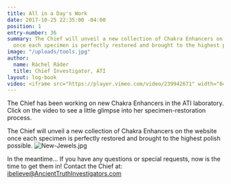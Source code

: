 ```yaml
---
title: All in a Day's Work
date: 2017-10-25 22:35:00 -04:00
position: 1
entry-number: 36
summary: The Chief will unveil a new collection of Chakra Enhancers on the website
  once each specimen is perfectly restored and brought to the highest polish possible.
image: "/uploads/tools.jpg"
author:
  name: Ráchel Räder
  title: Chief Investigator, ATI
layout: log-book
video: <iframe src="https://player.vimeo.com/video/239942671" width="640" height="360" rel="0";&autoplay="1" frameborder="0" webkitallowfullscreen mozallowfullscreen allowfullscreen></iframe>
---
```


The Chief has been working on new Chakra Enhancers in the ATI laboratory. Click on the video to see a little glimpse into her specimen-restoration process.

The Chief will unveil a new collection of Chakra Enhancers on the website once each specimen is perfectly restored and brought to the highest polish possible.
![New-Jewels.jpg](/uploads/New-Jewels.jpg)

In the meantime... If you have any questions or special requests, now is the time to get them in! Contact the Chief at: ibelieve@AncientTruthInvestigators.com
